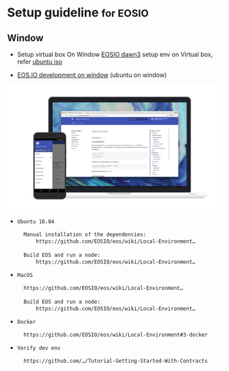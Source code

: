 # Setup guideline <small>for EOSIO</small>

## Window

* Setup virtual box On Window [EOSIO dawn3][1] setup env on Virtual box, refer [ubuntu iso][2]

* [EOS.IO development on window][3] (ubuntu on window)

[![Material for MkDocs](assets/images/material.png)](assets/images/material.png)

  [1]: https://www.youtube.com/watch?v=glB6UPHo1rA
  [2]: http://releases.ubuntu.com/16.04.4/
  [3]: https://goo.gl/SmRHWR

* `Ubuntu 16.04`
        
        Manual installation of the dependencies: 
            https://github.com/EOSIO/eos/wiki/Local-Environment…

        Build EOS and run a node: 
            https://github.com/EOSIO/eos/wiki/Local-Environment…

* `MacOS`
        
        https://github.com/EOSIO/eos/wiki/Local-Environment…

        Build EOS and run a node: 
            https://github.com/EOSIO/eos/wiki/Local-Environment…

* `Docker`
        
        https://github.com/EOSIO/eos/wiki/Local-Environment#3-docker

* `Verify dev env`
        
        https://github.com/…/Tutorial-Getting-Started-With-Contracts


